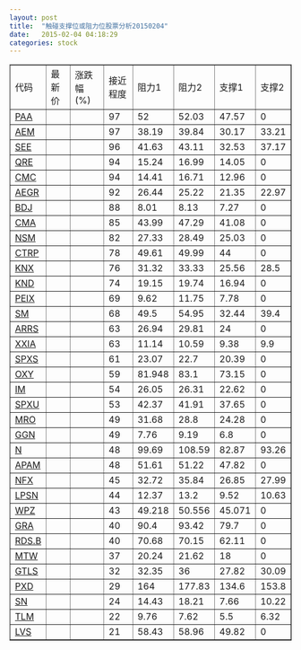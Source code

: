 ```yaml
---
layout: post
title:  "触碰支撑位或阻力位股票分析20150204"
date:   2015-02-04 04:18:29
categories: stock
---
```

<script type="text/javascript">
var stockList = []
stockList.push('gb_paa');
stockList.push('gb_aem');
stockList.push('gb_see');
stockList.push('gb_qre');
stockList.push('gb_cmc');
stockList.push('gb_aegr');
stockList.push('gb_bdj');
stockList.push('gb_cma');
stockList.push('gb_nsm');
stockList.push('gb_ctrp');
stockList.push('gb_knx');
stockList.push('gb_knd');
stockList.push('gb_peix');
stockList.push('gb_sm');
stockList.push('gb_arrs');
stockList.push('gb_xxia');
stockList.push('gb_spxs');
stockList.push('gb_oxy');
stockList.push('gb_im');
stockList.push('gb_spxu');
stockList.push('gb_mro');
stockList.push('gb_ggn');
stockList.push('gb_n');
stockList.push('gb_apam');
stockList.push('gb_nfx');
stockList.push('gb_lpsn');
stockList.push('gb_wpz');
stockList.push('gb_gra');
stockList.push('gb_rds.b');
stockList.push('gb_mtw');
stockList.push('gb_gtls');
stockList.push('gb_pxd');
stockList.push('gb_sn');
stockList.push('gb_tlm');
stockList.push('gb_lvs');
</script>
<table border="1">
 <tr>
 <td>代码</td>
 <td>最新价</td>
 <td>涨跌幅(%)</td>
 <td>接近程度</td>
 <td>阻力1</td>
 <td>阻力2</td>
 <td>支撑1</td>
 <td>支撑2</td>
</tr>
  <tr id="paa" class="red">
  <td><a href="http://stock.finance.sina.com.cn/usstock/quotes/PAA.html" target="_blank">PAA</a></td><td></td><td></td><td>97</td><td>52</td><td>52.03</td><td>47.57</td><td>0</td></tr>
  <tr id="aem" class="green">
  <td><a href="http://stock.finance.sina.com.cn/usstock/quotes/AEM.html" target="_blank">AEM</a></td><td></td><td></td><td>97</td><td>38.19</td><td>39.84</td><td>30.17</td><td>33.21</td></tr>
  <tr id="see" class="red">
  <td><a href="http://stock.finance.sina.com.cn/usstock/quotes/SEE.html" target="_blank">SEE</a></td><td></td><td></td><td>96</td><td>41.63</td><td>43.11</td><td>32.53</td><td>37.17</td></tr>
  <tr id="qre" class="red">
  <td><a href="http://stock.finance.sina.com.cn/usstock/quotes/QRE.html" target="_blank">QRE</a></td><td></td><td></td><td>94</td><td>15.24</td><td>16.99</td><td>14.05</td><td>0</td></tr>
  <tr id="cmc" class="red">
  <td><a href="http://stock.finance.sina.com.cn/usstock/quotes/CMC.html" target="_blank">CMC</a></td><td></td><td></td><td>94</td><td>14.41</td><td>16.71</td><td>12.96</td><td>0</td></tr>
  <tr id="aegr" class="green">
  <td><a href="http://stock.finance.sina.com.cn/usstock/quotes/AEGR.html" target="_blank">AEGR</a></td><td></td><td></td><td>92</td><td>26.44</td><td>25.22</td><td>21.35</td><td>22.97</td></tr>
  <tr id="bdj" class="red">
  <td><a href="http://stock.finance.sina.com.cn/usstock/quotes/BDJ.html" target="_blank">BDJ</a></td><td></td><td></td><td>88</td><td>8.01</td><td>8.13</td><td>7.27</td><td>0</td></tr>
  <tr id="cma" class="red">
  <td><a href="http://stock.finance.sina.com.cn/usstock/quotes/CMA.html" target="_blank">CMA</a></td><td></td><td></td><td>85</td><td>43.99</td><td>47.29</td><td>41.08</td><td>0</td></tr>
  <tr id="nsm" class="red">
  <td><a href="http://stock.finance.sina.com.cn/usstock/quotes/NSM.html" target="_blank">NSM</a></td><td></td><td></td><td>82</td><td>27.33</td><td>28.49</td><td>25.03</td><td>0</td></tr>
  <tr id="ctrp" class="red">
  <td><a href="http://stock.finance.sina.com.cn/usstock/quotes/CTRP.html" target="_blank">CTRP</a></td><td></td><td></td><td>78</td><td>49.61</td><td>49.99</td><td>44</td><td>0</td></tr>
  <tr id="knx" class="green">
  <td><a href="http://stock.finance.sina.com.cn/usstock/quotes/KNX.html" target="_blank">KNX</a></td><td></td><td></td><td>76</td><td>31.32</td><td>33.33</td><td>25.56</td><td>28.5</td></tr>
  <tr id="knd" class="red">
  <td><a href="http://stock.finance.sina.com.cn/usstock/quotes/KND.html" target="_blank">KND</a></td><td></td><td></td><td>74</td><td>19.15</td><td>19.74</td><td>16.94</td><td>0</td></tr>
  <tr id="peix" class="red">
  <td><a href="http://stock.finance.sina.com.cn/usstock/quotes/PEIX.html" target="_blank">PEIX</a></td><td></td><td></td><td>69</td><td>9.62</td><td>11.75</td><td>7.78</td><td>0</td></tr>
  <tr id="sm" class="green">
  <td><a href="http://stock.finance.sina.com.cn/usstock/quotes/SM.html" target="_blank">SM</a></td><td></td><td></td><td>68</td><td>49.5</td><td>54.95</td><td>32.44</td><td>39.4</td></tr>
  <tr id="arrs" class="red">
  <td><a href="http://stock.finance.sina.com.cn/usstock/quotes/ARRS.html" target="_blank">ARRS</a></td><td></td><td></td><td>63</td><td>26.94</td><td>29.81</td><td>24</td><td>0</td></tr>
  <tr id="xxia" class="red">
  <td><a href="http://stock.finance.sina.com.cn/usstock/quotes/XXIA.html" target="_blank">XXIA</a></td><td></td><td></td><td>63</td><td>11.14</td><td>10.59</td><td>9.38</td><td>9.9</td></tr>
  <tr id="spxs" class="green">
  <td><a href="http://stock.finance.sina.com.cn/usstock/quotes/SPXS.html" target="_blank">SPXS</a></td><td></td><td></td><td>61</td><td>23.07</td><td>22.7</td><td>20.39</td><td>0</td></tr>
  <tr id="oxy" class="green">
  <td><a href="http://stock.finance.sina.com.cn/usstock/quotes/OXY.html" target="_blank">OXY</a></td><td></td><td></td><td>59</td><td>81.948</td><td>83.1</td><td>73.15</td><td>0</td></tr>
  <tr id="im" class="red">
  <td><a href="http://stock.finance.sina.com.cn/usstock/quotes/IM.html" target="_blank">IM</a></td><td></td><td></td><td>54</td><td>26.05</td><td>26.31</td><td>22.62</td><td>0</td></tr>
  <tr id="spxu" class="green">
  <td><a href="http://stock.finance.sina.com.cn/usstock/quotes/SPXU.html" target="_blank">SPXU</a></td><td></td><td></td><td>53</td><td>42.37</td><td>41.91</td><td>37.65</td><td>0</td></tr>
  <tr id="mro" class="red">
  <td><a href="http://stock.finance.sina.com.cn/usstock/quotes/MRO.html" target="_blank">MRO</a></td><td></td><td></td><td>49</td><td>31.68</td><td>28.8</td><td>24.28</td><td>0</td></tr>
  <tr id="ggn" class="red">
  <td><a href="http://stock.finance.sina.com.cn/usstock/quotes/GGN.html" target="_blank">GGN</a></td><td></td><td></td><td>49</td><td>7.76</td><td>9.19</td><td>6.8</td><td>0</td></tr>
  <tr id="n" class="red">
  <td><a href="http://stock.finance.sina.com.cn/usstock/quotes/N.html" target="_blank">N</a></td><td></td><td></td><td>48</td><td>99.69</td><td>108.59</td><td>82.87</td><td>93.26</td></tr>
  <tr id="apam" class="green">
  <td><a href="http://stock.finance.sina.com.cn/usstock/quotes/APAM.html" target="_blank">APAM</a></td><td></td><td></td><td>48</td><td>51.61</td><td>51.22</td><td>47.82</td><td>0</td></tr>
  <tr id="nfx" class="red">
  <td><a href="http://stock.finance.sina.com.cn/usstock/quotes/NFX.html" target="_blank">NFX</a></td><td></td><td></td><td>45</td><td>32.72</td><td>35.84</td><td>26.85</td><td>27.99</td></tr>
  <tr id="lpsn" class="green">
  <td><a href="http://stock.finance.sina.com.cn/usstock/quotes/LPSN.html" target="_blank">LPSN</a></td><td></td><td></td><td>44</td><td>12.37</td><td>13.2</td><td>9.52</td><td>10.63</td></tr>
  <tr id="wpz" class="red">
  <td><a href="http://stock.finance.sina.com.cn/usstock/quotes/WPZ.html" target="_blank">WPZ</a></td><td></td><td></td><td>43</td><td>49.218</td><td>50.556</td><td>45.071</td><td>0</td></tr>
  <tr id="gra" class="green">
  <td><a href="http://stock.finance.sina.com.cn/usstock/quotes/GRA.html" target="_blank">GRA</a></td><td></td><td></td><td>40</td><td>90.4</td><td>93.42</td><td>79.7</td><td>0</td></tr>
  <tr id="rds.b" class="red">
  <td><a href="http://stock.finance.sina.com.cn/usstock/quotes/RDS.B.html" target="_blank">RDS.B</a></td><td></td><td></td><td>40</td><td>70.68</td><td>70.15</td><td>62.11</td><td>0</td></tr>
  <tr id="mtw" class="green">
  <td><a href="http://stock.finance.sina.com.cn/usstock/quotes/MTW.html" target="_blank">MTW</a></td><td></td><td></td><td>37</td><td>20.24</td><td>21.62</td><td>18</td><td>0</td></tr>
  <tr id="gtls" class="red">
  <td><a href="http://stock.finance.sina.com.cn/usstock/quotes/GTLS.html" target="_blank">GTLS</a></td><td></td><td></td><td>32</td><td>32.35</td><td>36</td><td>27.82</td><td>30.09</td></tr>
  <tr id="pxd" class="red">
  <td><a href="http://stock.finance.sina.com.cn/usstock/quotes/PXD.html" target="_blank">PXD</a></td><td></td><td></td><td>29</td><td>164</td><td>177.83</td><td>134.6</td><td>153.8</td></tr>
  <tr id="sn" class="red">
  <td><a href="http://stock.finance.sina.com.cn/usstock/quotes/SN.html" target="_blank">SN</a></td><td></td><td></td><td>24</td><td>14.43</td><td>18.21</td><td>7.66</td><td>10.22</td></tr>
  <tr id="tlm" class="green">
  <td><a href="http://stock.finance.sina.com.cn/usstock/quotes/TLM.html" target="_blank">TLM</a></td><td></td><td></td><td>22</td><td>9.76</td><td>7.62</td><td>5.5</td><td>6.32</td></tr>
  <tr id="lvs" class="red">
  <td><a href="http://stock.finance.sina.com.cn/usstock/quotes/LVS.html" target="_blank">LVS</a></td><td></td><td></td><td>21</td><td>58.43</td><td>58.96</td><td>49.82</td><td>0</td></tr>
</table>
